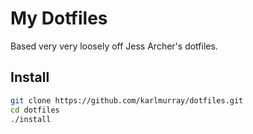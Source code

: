 # My Dotfiles
Based very very loosely off Jess Archer's dotfiles.

## Install
```bash
git clone https://github.com/karlmurray/dotfiles.git
cd dotfiles
./install
```
